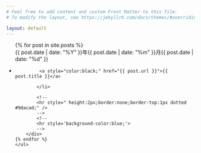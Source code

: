 ```yaml
---
# Feel free to add content and custom Front Matter to this file.
# To modify the layout, see https://jekyllrb.com/docs/themes/#overriding-theme-defaults

layout: default
---
```

<div class="">
	<ul>
	  {% for post in site.posts %}
		<div class="li_container">
			<div class="li_container_date">{{ post.date | date: "%Y" }}年{{ post.date | date: "%m" }}月{{ post.date | date: "%d" }}</div>
			<li>
			  
			 <a style="color:black;" href="{{ post.url }}">{{ post.title }}</a>
			 
			</li>
			
			<!--
			<hr style=" height:2px;border:none;border-top:1px dotted #9dacad;" />
			-->
			<!--
			<hr style='background-color:blue;'>
			-->
		</div>
	{% endfor %}
	</ul>
</div>